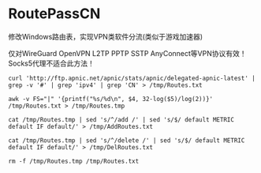 # RoutePassCN

修改Windows路由表，实现VPN类软件分流(类似于游戏加速器)

仅对WireGuard OpenVPN L2TP PPTP SSTP AnyConnect等VPN协议有效！Socks5代理不适合此方法！
```
curl 'http://ftp.apnic.net/apnic/stats/apnic/delegated-apnic-latest' | grep -v '#' | grep 'ipv4' | grep 'CN' > /tmp/Routes.txt

awk -v FS="|" '{printf("%s/%d\n", $4, 32-log($5)/log(2))}' /tmp/Routes.txt > /tmp/Routes.tmp

cat /tmp/Routes.tmp | sed 's/^/add /' | sed 's/$/ default METRIC default IF default/' > /tmp/AddRoutes.txt

cat /tmp/Routes.tmp | sed 's/^/delete /' | sed 's/$/ default METRIC default IF default/' > /tmp/DelRoutes.txt

rm -f /tmp/Routes.tmp /tmp/Routes.txt
```
